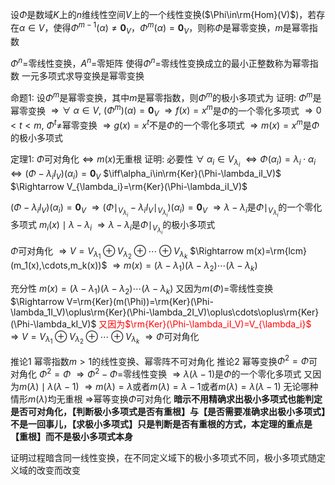 设$\Phi$是数域$K$上的$n$维线性空间$V$上的一个线性变换($\Phi\in\rm{Hom}(V)$)，若存在$\alpha\in V$，使得$\Phi^{m-1}(\alpha)\neq\mathbf0_V$，$\Phi^{m}(\alpha)=\mathbf0_V$，则称$\Phi$是幂零变换，$m$是幂零指数

$\Phi^n=$零线性变换，$A^n=$零矩阵
使得$\Phi^n=$零线性变换成立的最小正整数称为幂零指数
一元多项式求导变换是幂零变换

命题1: 设$\Phi^m$是幂零变换，其中$m$是幂零指数，则$\Phi^m$的极小多项式为
证明: $\Phi^m$是幂零变换
$\Rightarrow\forall\ \alpha\in V,\ (\Phi^m)(\alpha)=\mathbf0_V$
$\Rightarrow f(x)=x^m$是$\Phi$的一个零化多项式
$\Rightarrow0<t<m,\ \Phi^t\neq$幂零变换
$\Rightarrow g(x)=x^t$不是$\Phi$的一个零化多项式
$\Rightarrow m(x)=x^m$是$\Phi$的极小多项式

定理1: $\Phi$可对角化$\iff m(x)$无重根
证明:
必要性
$\forall\ \alpha_i\in V_{\lambda_i}$
$\iff\Phi(\alpha_i)=\lambda_i\cdot\alpha_i$
$\iff(\Phi-\lambda_iI_V)(\alpha_i)=\mathbf0_V$
$\iff\alpha_i\in\rm{Ker}(\Phi-\lambda_iI_V)$
$\Rightarrow V_{\lambda_i}=\rm{Ker}(\Phi-\lambda_iI_V)$

$(\Phi-\lambda_iI_V)(\alpha_i)=\mathbf0_V$
$\Rightarrow(\Phi\mid_{V_{\lambda_i}}-\lambda_iI_V\mid_{V_{\lambda_i}})(\alpha_i)=\mathbf0_V$
$\Rightarrow\lambda-\lambda_i$是$\Phi\mid_{V_{\lambda_i}}$的一个零化多项式
$m_i(x)\mid\lambda-\lambda_i$
$\Rightarrow\lambda-\lambda_i$是$\Phi\mid_{V_{\lambda_i}}$的极小多项式

$\Phi$可对角化
$\Rightarrow V=V_{\lambda_1}\oplus V_{\lambda_2}\oplus\cdots\oplus V_{\lambda_k}$
$\Rightarrow m(x)=\rm{lcm}(m_1(x),\cdots,m_k(x))$
$\Rightarrow m(x)=(\lambda-\lambda_1)(\lambda-\lambda_2)\cdots(\lambda-\lambda_k)$

充分性
$m(x)=(\lambda-\lambda_1)(\lambda-\lambda_2)\cdots(\lambda-\lambda_k)$
又因为$m(\Phi)=$零线性变换
$\Rightarrow V=\rm{Ker}(m(\Phi))=\rm{Ker}(\Phi-\lambda_1I_V)\oplus\rm{Ker}(\Phi-\lambda_2I_V)\oplus\cdots\oplus\rm{Ker}(\Phi-\lambda_kI_V)$
<font color=red>又因为$\rm{Ker}(\Phi-\lambda_iI_V)=V_{\lambda_i}$</font>
$\Rightarrow V=V_{\lambda_1}\oplus V_{\lambda_2}\oplus\cdots\oplus V_{\lambda_k}$
$\Rightarrow\Phi$可对角化

推论1 幂零指数$m>1$的线性变换、幂零阵不可对角化
推论2 幂等变换$\Phi^2=\Phi$可对角化
$\Phi^2=\Phi$
$\Rightarrow\Phi^2-\Phi=$零线性变换
$\Rightarrow\lambda(\lambda-1)$是$\Phi$的一个零化多项式
又因为$m(\lambda)\mid\lambda(\lambda-1)$
$\Rightarrow m(\lambda)=\lambda$或者$m(\lambda)=\lambda-1$或者$m(\lambda)=\lambda(\lambda-1)$
无论哪种情形$m(\lambda)$均无重根
$\Rightarrow$幂等变换$\Phi$可对角化
**暗示不用精确求出极小多项式也能判定是否可对角化，【判断极小多项式是否有重根】与【是否需要准确求出极小多项式】不是一回事儿，【求极小多项式】只是判断是否有重根的方式，本定理的重点是【重根】而不是极小多项式本身**

证明过程暗含同一线性变换，在不同定义域下的极小多项式不同，极小多项式随定义域的改变而改变
